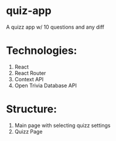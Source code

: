 # quiz-app
A quizz app w/ 10 questions and any diff

# Technologies: 

1. React
2. React Router
3. Context API
4. Open Trivia Database API

# Structure:
1. Main page with selecting quizz settings
2. Quizz Page 
